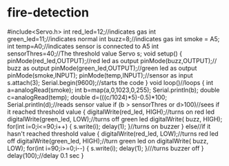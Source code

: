 # fire-detection
#include<Servo.h>
int red_led=12;//indicates gas
int green_led=11;//indicates normal
int buzz=8;//indicates gas
int smoke = A5;
int temp=A0;//indicates sensor is connected to A5
int sensorThres=40;//The threshold value
Servo s;
void setup()
{
pinMode(red_led,OUTPUT);//red led as output
pinMode(buzz,OUTPUT);// buzz as output
pinMode(green_led,OUTPUT);//green led as output
pinMode(smoke,INPUT);
pinMode(temp,INPUT);//sensor as input
s.attach(3);
Serial.begin(9600);//starts the code
}
void loop()//loops
{
int a=analogRead(smoke);
  int b=map(a,0,1023,0,255);
  Serial.println(b);
 double c=analogRead(temp);
  double d=(((c/1024)*5)-0.5)*100;
  Serial.println(d);//reads sensor value
if (b > sensorThres or d>100)//sees if it reached threshold value
{
digitalWrite(red_led, HIGH);//turns on red led
digitalWrite(green_led, LOW);//turns off green led
digitalWrite( buzz, HIGH);
  for(int i=0;i<=90;i++)
  {
    s.write(i);
    delay(1);
  }//turns on buzzer
}
else//if it hasn't reached threshold value
{
digitalWrite(red_led, LOW);//turns red led off
digitalWrite(green_led, HIGH);//turn green led on
digitalWrite( buzz, LOW);
   for(int i=90;i>=0;i--)
  {
    s.write(i);
    delay(1);
  }///turns buzzer off
}
delay(100);//delay 0.1 sec
}
